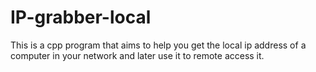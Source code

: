 # IP-grabber-local
This is a cpp program that aims to help you get the local ip address of a computer in your network and later use it to remote access it.
